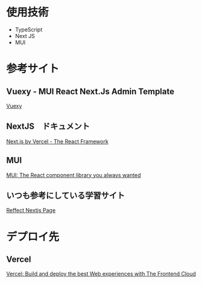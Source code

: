 # 使用技術

- TypeScript
- Next JS
- MUI

# 参考サイト

## Vuexy - MUI React Next.Js Admin Template

[Vuexy](https://demos.pixinvent.com/vuexy-nextjs-admin-template/documentation/guide/)

## NextJS　ドキュメント

[Next.js by Vercel - The React Framework](https://nextjs.org/)

## MUI

[MUI: The React component library you always wanted](https://mui.com/)

## いつも参考にしている学習サイト

[Reffect Nextjs Page](https://reffect.co.jp/nextjs)

# デプロイ先

## Vercel

[Vercel: Build and deploy the best Web experiences with The Frontend Cloud](https://vercel.com/home)
